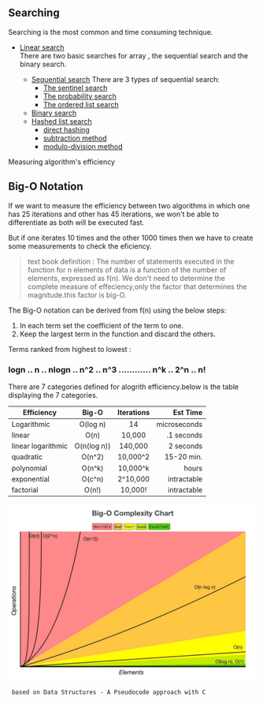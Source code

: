 ## Searching 

Searching is the most common and time consuming technique.

* [Linear search](Searching/linear-list-search.md)<br/>
    There are two basic searches for array , the sequential search and the binary search.

    * [Sequential search](Searching/sequential-search.md)
        There are 3 types of sequential search:
        * [The sentinel search](Searching/sentinel-search.md)
        * [The probability search](Searching/probability-search.md)
        * [The ordered list search](Searching/ordered-list-search.md)
    * [Binary search](Searching/binary-search.md)
    * [Hashed list search](Searching/hashed-list-search.md)
        * [direct hashing](Searching/direct-hashing.md)
        * [subtraction method](Searching/subtraction-method.md)
        * [modulo-division method](Searching/modulo-division-method.md)

Measuring algorithm's efficiency
## Big-O Notation

If we want to measure the efficiency between two algorithms in which one has 25 iterations and other has 45 iterations, we won't be able to differentiate as both will be executed fast.

But if one iterates 10 times and the other 1000 times then we have to create some measurements to check the eficiency.

> text book definition :
 The number of statements executed in the function for n elements of data is a function of the number of elements, expressed as f(n).
 We don't need to determine the complete measure of effeciency,only the factor that determines the magnitude.this factor is big-O.
 
 The Big-O notation can be derived from f(n) using the below steps:
 1. In each term set the coefficient of the term to one.
 2. Keep the largest term in the function and discard the others.
  
  
 Terms ranked from highest to lowest :
### logn .. n ..  nlogn .. n^2 .. n^3  ............ n^k  .. 2^n .. n!



There are 7 categories defined for alogrith efficiency.below is the table displaying the 7 categories.



| Efficiency | Big-O | Iterations | Est Time |
| ------------- |:-------------:| :-----:| ----: |
| Logarithmic | O(log n) | 14 | microseconds |
| linear | O(n) | 10,000 | .1 seconds |
| linear logarithmic | O(n(log n)) | 140,000 | 2 seconds |
| quadratic | O(n^2) | 10,000^2 | 15-20 min. |
| polynomial | O(n^k) | 10,000^k | hours |
| exponential | O(c^n) | 2^10,000 | intractable |
| factorial | O(n!) | 10,000! | intractable |




![big O range](./images/bigochart.jpeg "Big O range")


```
 based on Data Structures - A Pseudocode approach with C 
 ```
